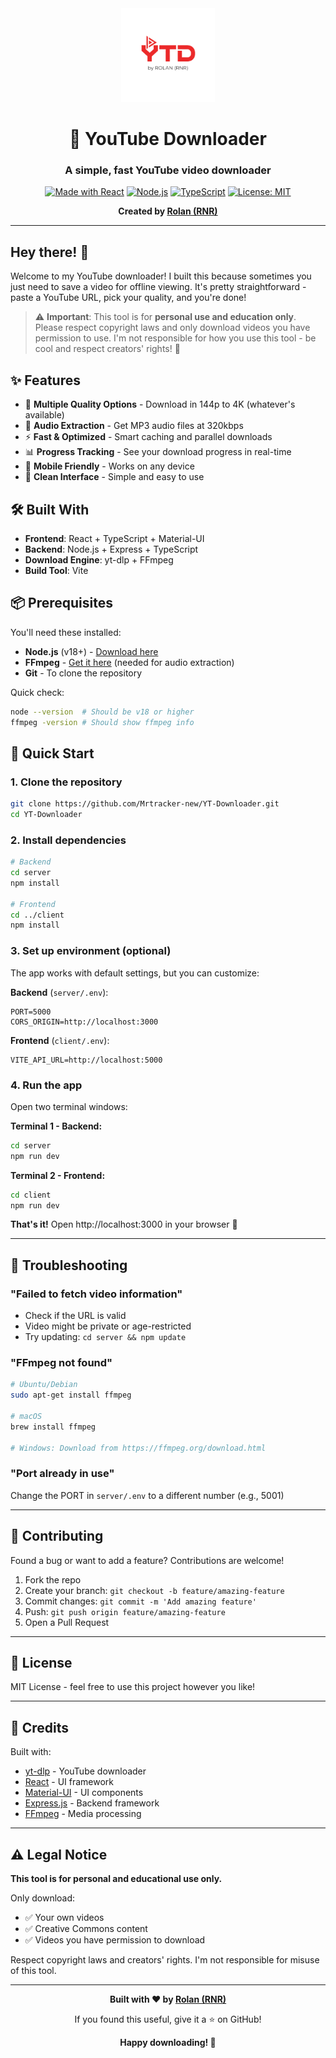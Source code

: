 <div align="center">
  <img src="client/public/YT.png" alt="YouTube Downloader Logo" width="150" height="150" />
  
  # 🎥 YouTube Downloader
  
  ### A simple, fast YouTube video downloader
  
  [![Made with React](https://img.shields.io/badge/Made%20with-React-61DAFB?style=for-the-badge&logo=react)](https://reactjs.org/)
  [![Node.js](https://img.shields.io/badge/Node.js-339933?style=for-the-badge&logo=node.js&logoColor=white)](https://nodejs.org/)
  [![TypeScript](https://img.shields.io/badge/TypeScript-007ACC?style=for-the-badge&logo=typescript&logoColor=white)](https://www.typescriptlang.org/)
  [![License: MIT](https://img.shields.io/badge/License-MIT-yellow.svg?style=for-the-badge)](https://opensource.org/licenses/MIT)
  
  **Created by [Rolan (RNR)](https://rolan-rnr.netlify.app/)**
  
</div>

---

## Hey there! 👋

Welcome to my YouTube downloader! I built this because sometimes you just need to save a video for offline viewing. It's pretty straightforward - paste a YouTube URL, pick your quality, and you're done!

> ⚠️ **Important**: This tool is for **personal use and education only**. Please respect copyright laws and only download videos you have permission to use. I'm not responsible for how you use this tool - be cool and respect creators' rights! 🙏

## ✨ Features

- 🎥 **Multiple Quality Options** - Download in 144p to 4K (whatever's available)
- 🎵 **Audio Extraction** - Get MP3 audio files at 320kbps
- ⚡ **Fast & Optimized** - Smart caching and parallel downloads
- 📊 **Progress Tracking** - See your download progress in real-time
- 📱 **Mobile Friendly** - Works on any device
- 🎨 **Clean Interface** - Simple and easy to use

## 🛠️ Built With

- **Frontend**: React + TypeScript + Material-UI
- **Backend**: Node.js + Express + TypeScript
- **Download Engine**: yt-dlp + FFmpeg
- **Build Tool**: Vite

## 📦 Prerequisites

You'll need these installed:

- **Node.js** (v18+) - [Download here](https://nodejs.org/)
- **FFmpeg** - [Get it here](https://ffmpeg.org/) (needed for audio extraction)
- **Git** - To clone the repository

Quick check:
```bash
node --version  # Should be v18 or higher
ffmpeg -version # Should show ffmpeg info
```

## 🚀 Quick Start

### 1. Clone the repository
```bash
git clone https://github.com/Mrtracker-new/YT-Downloader.git
cd YT-Downloader
```

### 2. Install dependencies
```bash
# Backend
cd server
npm install

# Frontend
cd ../client
npm install
```

### 3. Set up environment (optional)
The app works with default settings, but you can customize:

**Backend** (`server/.env`):
```env
PORT=5000
CORS_ORIGIN=http://localhost:3000
```

**Frontend** (`client/.env`):
```env
VITE_API_URL=http://localhost:5000
```

### 4. Run the app
Open two terminal windows:

**Terminal 1 - Backend:**
```bash
cd server
npm run dev
```

**Terminal 2 - Frontend:**
```bash
cd client
npm run dev
```

**That's it!** Open http://localhost:3000 in your browser 🎉

---

## 🐛 Troubleshooting

### "Failed to fetch video information"
- Check if the URL is valid
- Video might be private or age-restricted
- Try updating: `cd server && npm update`

### "FFmpeg not found"
```bash
# Ubuntu/Debian
sudo apt-get install ffmpeg

# macOS
brew install ffmpeg

# Windows: Download from https://ffmpeg.org/download.html
```

### "Port already in use"
Change the PORT in `server/.env` to a different number (e.g., 5001)


---

## 🤝 Contributing

Found a bug or want to add a feature? Contributions are welcome!

1. Fork the repo
2. Create your branch: `git checkout -b feature/amazing-feature`
3. Commit changes: `git commit -m 'Add amazing feature'`
4. Push: `git push origin feature/amazing-feature`
5. Open a Pull Request

---

## 📝 License

MIT License - feel free to use this project however you like!

---

## 🙏 Credits

Built with:
- [yt-dlp](https://github.com/yt-dlp/yt-dlp) - YouTube downloader
- [React](https://react.dev/) - UI framework
- [Material-UI](https://mui.com/) - UI components
- [Express.js](https://expressjs.com/) - Backend framework
- [FFmpeg](https://ffmpeg.org/) - Media processing

---

## ⚠️ Legal Notice

**This tool is for personal and educational use only.**

Only download:
- ✅ Your own videos
- ✅ Creative Commons content  
- ✅ Videos you have permission to download

Respect copyright laws and creators' rights. I'm not responsible for misuse of this tool.

---

<div align="center">

**Built with ❤️ by [Rolan (RNR)](https://rolan-rnr.netlify.app/)**

If you found this useful, give it a ⭐ on GitHub!

**Happy downloading! 🎉**

</div>
